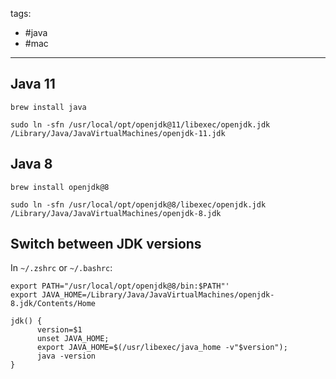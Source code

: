 tags:
- #java
- #mac

---

## Java 11

```
brew install java
```

```
sudo ln -sfn /usr/local/opt/openjdk@11/libexec/openjdk.jdk /Library/Java/JavaVirtualMachines/openjdk-11.jdk
```

## Java 8

```
brew install openjdk@8
```

```
sudo ln -sfn /usr/local/opt/openjdk@8/libexec/openjdk.jdk /Library/Java/JavaVirtualMachines/openjdk-8.jdk
```

## Switch between JDK versions

In `~/.zshrc` or `~/.bashrc`:

```
export PATH="/usr/local/opt/openjdk@8/bin:$PATH"'
export JAVA_HOME=/Library/Java/JavaVirtualMachines/openjdk-8.jdk/Contents/Home

jdk() {
      version=$1
      unset JAVA_HOME;
      export JAVA_HOME=$(/usr/libexec/java_home -v"$version");
      java -version
}
```
